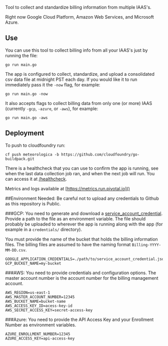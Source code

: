 Tool to collect and standardize billing information from multiple IAAS's.

Right now Google Cloud Platform, Amazon Web Services, and Microsoft Azure.

## Use
You can use this tool to collect billing info from all your IAAS's just by running the file:
```
go run main.go
```

The app is configured to collect, standardize, and upload a consolidated csv data file at midnight PST each day. If you would like it to run immediately pass it the `-now` flag, for example:
```
go run main.go -now
```

It also accepts flags to collect billing data from only one (or more) IAAS (currently `-gcp`, `-azure`, or `-aws`), for example:
```
go run main.go -aws
```

## Deployment

To push to cloudfoundry run:
```
cf push meteorologica -b https://github.com/cloudfoundry/go-buildpack.git
```

There is a healthcheck that you can use to confirm the app is running, see when the last data collection job ran, and when the next job will run. You can access it at [/healthcheck](http://meteorologica.cfapps.io/healthcheck).

Metrics and logs available at [https://metrics.run.pivotal.io]()

##Environment Needed:
Be careful not to upload any credentials to Github as this repository is Public.

###GCP:
You need to generate and download a
[service_account_credential](https://cloud.google.com/storage/docs/authentication#service_accounts).
Provide a path to the file as an environment variable. The file should probably be uploaded to wherever the app is running along with the app (for example in a `credentials/` directory).

You must provide the name of the bucket that holds the billing information files. The billing files are assumed to have the naming format `Billing-YYYY-MM-DD.csv`.

```
GOOGLE_APPLICATION_CREDENTIALS=./path/to/service_account_credential.json
GCP_BUCKET_NAME=my-bucket
```

###AWS:
You need to provide credentials and configuration options. The master account number is the account number for the billing management account.

```
AWS_REGION=us-east-1
AWS_MASTER_ACCOUNT_NUMBER=12345
AWS_BUCKET_NAME=bucket-name
AWS_ACCESS_KEY_ID=acess-key-id
AWS_SECRET_ACCESS_KEY=secret-access-key
```


###Azure:
You need to provide the API Access Key and your Enrollment Number as environment variables.

```
AZURE_ENROLLMENT_NUMBER=12345
AZURE_ACCESS_KEY=api-access-key
```

